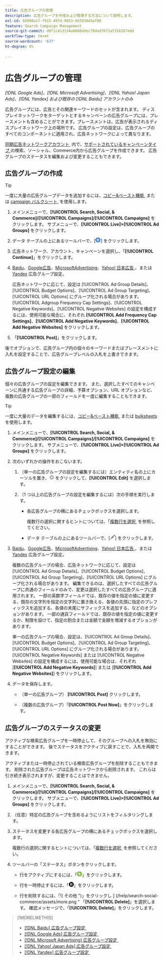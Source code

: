 ```yaml
---
title: 広告グループの管理
description: 広告グループを作成および管理する方法について説明します。
exl-id: 66900a1f-f915-497d-9053-9d393845af08
feature: Search Campaign Management
source-git-commit: d0f1c413134a0868ddec79ded7672af316267edd
workflow-type: tm+mt
source-wordcount: '677'
ht-degree: 0%

---
```


# 広告グループの管理

*[!DNL Google Ads]、[!DNL Microsoft Advertising]、[!DNL Yahoo! Japan Ads]、[!DNL Yandex] および既存の [!DNL Baidu] アカウントのみ*

広告グループには、広告とその関連キーワードのセットが含まれます。 ディスプレイネットワークをターゲットとするキャンペーンの広告グループには、プレースメントも含めることができます。プレースメントは、広告が表示されるディスプレイネットワーク上の場所です。 広告グループの設定は、広告グループのすべてのコンポーネントに適用され、広告ネットワークによって異なります。

[&#x200B; 同期広告ネットワークアカウント &#x200B;](/help/search-social-commerce/campaign-management/accounts/ad-network-account-about.md) 内で、[&#x200B; サポートされているキャンペーンタイプ &#x200B;](/help/search-social-commerce/introduction/supported-inventory.md) の検索、ソーシャル、Commerce内から広告グループを作成できます。 広告グループのステータスを編集および変更することもできます。

## 広告グループの作成

>[!TIP]
>
>一度に大量の広告グループデータを追加するには、[&#x200B; コピー&amp;ペースト機能 &#x200B;](/help/search-social-commerce/campaign-management/campaigns/copy-paste.md) または [campaign バルクシート &#x200B;](/help/search-social-commerce/campaign-management/bulksheets/bulksheet-about.md) を使用します。

1. メインメニューで、**[!UICONTROL Search, Social, & Commerce]/[!UICONTROL Campaigns]/[!UICONTROL Campaigns]** をクリックします。 サブメニューで、**[!UICONTROL Live]>[!UICONTROL Ad Groups]** をクリックします。

1. データ テーブルの上にあるツールバーで、[![&#x200B; 作成 &#x200B;](/help/search-social-commerce/assets/add.png " 作成 ")] をクリックします。

1. 広告ネットワーク、アカウント、キャンペーンを選択し、「**[!UICONTROL Continue]**」をクリックします。

1. [Baidu](/help/search-social-commerce/campaign-management/campaigns/ad-group-settings-baidu.md)、[Google広告 &#x200B;](/help/search-social-commerce/campaign-management/campaigns/ad-group-settings-google.md)、[MicrosoftAdvertising](/help/search-social-commerce/campaign-management/campaigns/ad-group-settings-microsoft.md)、[Yahoo! 日本広告 &#x200B;](/help/search-social-commerce/campaign-management/campaigns/ad-group-settings-yahoo-japan.md)、または [Yandex](/help/search-social-commerce/campaign-management/campaigns/ad-group-settings-yandex.md) 広告グループ設定。

   広告ネットワークに応じて、設定は [!UICONTROL Ad Group Details]、[!UICONTROL Budget Options]、[!UICONTROL Ad Group Targeting]、[!UICONTROL URL Options] にグループ化される場合があります。 [!UICONTROL Adgroup Frequency Cap Settings]、[!UICONTROL Negative Keywords]、[!UICONTROL Negative Websites] の設定を構成するには、使用可能な場合に、それぞれ **[!UICONTROL Add Frequency Cap Settings]**、**[!UICONTROL Add Negative Keywords]**、**[!UICONTROL Add Negative Websites]** をクリックします。

1. 「**[!UICONTROL Post]**」をクリックします。

後でオプションで、広告グループ内の個々のキーワードまたはプレースメントに入札を設定することで、広告グループレベルの入札を上書きできます。

## 広告グループ設定の編集

個々の広告グループの設定を編集できます。 また、選択したすべてのキャンペーンに共通する広告グループの詳細、予算オプション、URL オプションなど、複数の広告グループの一部のフィールドを一度に編集することもできます。

>[!TIP]
>
>一度に大量のデータを編集するには、[&#x200B; コピー&amp;ペースト機能 &#x200B;](/help/search-social-commerce/campaign-management/campaigns/copy-paste.md) または [bulksheets](/help/search-social-commerce/campaign-management/bulksheets/bulksheet-about.md) を使用します。

1. メインメニューで、**[!UICONTROL Search, Social, & Commerce]/[!UICONTROL Campaigns]/[!UICONTROL Campaigns]** をクリックします。 サブメニューで、**[!UICONTROL Live]>[!UICONTROL Ad Groups]** をクリックします。

1. 次のいずれかの操作をおこないます。

   1. （単一の広告グループの設定を編集するには）エンティティ名の上にカーソルを置き、![&#x200B; メニューアイコン &#x200B;](/help/search-social-commerce/assets/arrow-dropdown-menu.png " メニューアイコン ") をクリックして、**[!UICONTROL Edit]** を選択します。

   1. （1 つ以上の広告グループの設定を編集するには）次の手順を実行します。

      * 各広告グループの横にあるチェックボックスを選択します。

        複数行の選択に関するヒントについては、「[&#x200B; 複数行を選択 &#x200B;](/help/search-social-commerce/common-tasks/navigation-editing-selection/multiple-rows-select.md) を参照してください。

      * データ テーブルの上にあるツールバーで、[![&#x200B; 編集 &#x200B;](/help/search-social-commerce/assets/edit.png " 編集 ")] をクリックします。

1. [Baidu](/help/search-social-commerce/campaign-management/campaigns/ad-group-settings-baidu.md)、[Google広告 &#x200B;](/help/search-social-commerce/campaign-management/campaigns/ad-group-settings-google.md)、[MicrosoftAdvertising](/help/search-social-commerce/campaign-management/campaigns/ad-group-settings-microsoft.md)、[Yahoo! 日本広告 &#x200B;](/help/search-social-commerce/campaign-management/campaigns/ad-group-settings-yahoo-japan.md)、または [Yandex](/help/search-social-commerce/campaign-management/campaigns/ad-group-settings-yandex.md) 広告グループ設定。

   複数の広告グループの場合、広告ネットワークに応じて、設定は [!UICONTROL Ad Group Details]、[!UICONTROL Budget Options]、[!UICONTROL Ad Group Targeting]、[!UICONTROL URL Options] にグループ化される場合があります。 編集できるのは、選択したすべての広告グループに共通のフィールドのみで、変更は選択したすべての広告グループに適用されます。 一部の英数字フィールドでは、既存の値を指定の値に変更する、既存の文字列を指定の文字列に置き換える、各値の先頭に指定のプレフィックスを追加する、各値の末尾にサフィックスを追加する、などのオプションがあります。 一部の通貨フィールドでは、既存の値を指定の値に変更するか、制限を設けて、指定の割合または金額で金額を増減するオプションがあります。

   単一の広告グループの場合、設定は、[!UICONTROL Ad Group Details]、[!UICONTROL Budget Options]、[!UICONTROL Ad Group Targeting]、[!UICONTROL URL Options] にグループ化される場合があります。 [!UICONTROL Negative Keywords] または [!UICONTROL Negative Websites] の設定を構成するには、使用可能な場合は、それぞれ [**[!UICONTROL Add Negative Keywords]**] または [**[!UICONTROL Add Negative Websites]**] をクリックします。

1. データを保存します。

   * （単一の広告グループ） **[!UICONTROL Post]** クリックします。

   * （複数の広告グループ）「**[!UICONTROL Post Now]**」をクリックします。

## 広告グループのステータスの変更

アクティブな検索広告グループを一時停止して、そのグループへの入札を無効にすることができます。 後でステータスをアクティブに戻すことで、入札を再開できます。

アクティブまたは一時停止されている検索広告グループを削除することもできます。 削除された広告グループは広告ネットワークから削除されます。 これらは引き続き表示されますが、変更することはできません。

1. メインメニューで、**[!UICONTROL Search, Social, & Commerce]/[!UICONTROL Campaigns]/[!UICONTROL Campaigns]** をクリックします。 サブメニューで、**[!UICONTROL Live]>[!UICONTROL Ad Groups]** をクリックします。

1. （任意）特定の広告グループを含めるようにリストをフィルタリングします。

1. ステータスを変更する各広告グループの横にあるチェックボックスを選択します。

   複数行の選択に関するヒントについては、「[&#x200B; 複数行を選択 &#x200B;](/help/search-social-commerce/common-tasks/navigation-editing-selection/multiple-rows-select.md) を参照してください。

1. ツールバーの「ステータス」ボタンをクリックします。
   * 行をアクティブにするには、「![&#x200B; アクティブ化 &#x200B;](/help/search-social-commerce/assets/activate.png " アクティブ化 ")」をクリックします。

   * 行を一時停止するには、「![&#x200B; 一時停止 &#x200B;](/help/search-social-commerce/assets/pause.png " 一時停止 ")」をクリックします。

   * 行を削除するには、「![ その他 ")」をクリックし ] (/help/search-social-commerce/assets/more.png " 「**[!UICONTROL Delete]**」を選択します。 確認メッセージで、「**[!UICONTROL Delete]**」をクリックします。

>[!MORELIKETHIS]
>
>* [[!DNL Baidu]  広告グループ設定 &#x200B;](/help/search-social-commerce/campaign-management/campaigns/ad-group-settings-baidu.md)
>* [[!DNL Google Ads]  広告グループ設定 &#x200B;](/help/search-social-commerce/campaign-management/campaigns/ad-group-settings-google.md)
>* [[!DNL Microsoft Advertising]  広告グループ設定 &#x200B;](/help/search-social-commerce/campaign-management/campaigns/ad-group-settings-microsoft.md)
>* [[!DNL Yahoo! Japan Ads]  広告グループ設定 &#x200B;](/help/search-social-commerce/campaign-management/campaigns/ad-group-settings-yahoo-japan.md)
>* [[!DNL Yandex]  広告グループ設定 &#x200B;](/help/search-social-commerce/campaign-management/campaigns/ad-group-settings-yandex.md)
